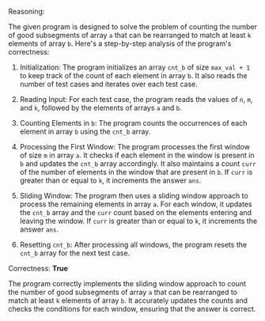 Reasoning:

The given program is designed to solve the problem of counting the number of good subsegments of array `a` that can be rearranged to match at least `k` elements of array `b`. Here's a step-by-step analysis of the program's correctness:

1.  Initialization: The program initializes an array `cnt_b` of size `max_val + 1` to keep track of the count of each element in array `b`. It also reads the number of test cases and iterates over each test case.

2.  Reading Input: For each test case, the program reads the values of `n`, `m`, and `k`, followed by the elements of arrays `a` and `b`.

3.  Counting Elements in `b`: The program counts the occurrences of each element in array `b` using the `cnt_b` array.

4.  Processing the First Window: The program processes the first window of size `m` in array `a`. It checks if each element in the window is present in `b` and updates the `cnt_b` array accordingly. It also maintains a count `curr` of the number of elements in the window that are present in `b`. If `curr` is greater than or equal to `k`, it increments the answer `ans`.

5.  Sliding Window: The program then uses a sliding window approach to process the remaining elements in array `a`. For each window, it updates the `cnt_b` array and the `curr` count based on the elements entering and leaving the window. If `curr` is greater than or equal to `k`, it increments the answer `ans`.

6.  Resetting `cnt_b`: After processing all windows, the program resets the `cnt_b` array for the next test case.

Correctness: **True**

The program correctly implements the sliding window approach to count the number of good subsegments of array `a` that can be rearranged to match at least `k` elements of array `b`. It accurately updates the counts and checks the conditions for each window, ensuring that the answer is correct.